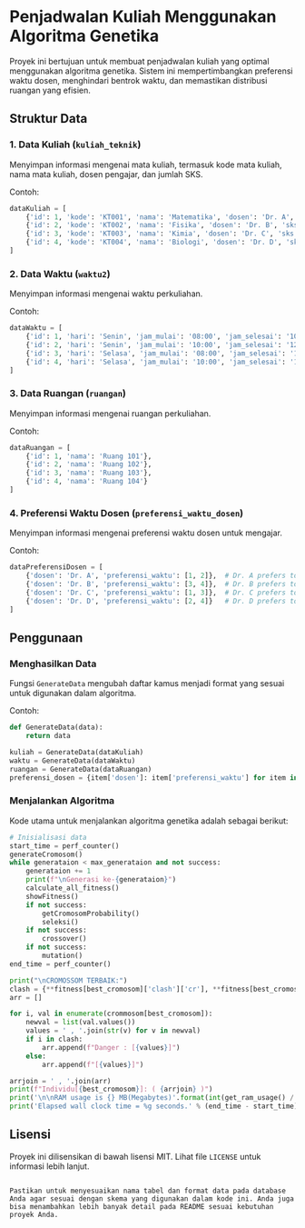 # Penjadwalan Kuliah Menggunakan Algoritma Genetika

Proyek ini bertujuan untuk membuat penjadwalan kuliah yang optimal menggunakan algoritma genetika. Sistem ini mempertimbangkan preferensi waktu dosen, menghindari bentrok waktu, dan memastikan distribusi ruangan yang efisien.

## Struktur Data

### 1. Data Kuliah (`kuliah_teknik`)
Menyimpan informasi mengenai mata kuliah, termasuk kode mata kuliah, nama mata kuliah, dosen pengajar, dan jumlah SKS.

Contoh:
```python
dataKuliah = [
    {'id': 1, 'kode': 'KT001', 'nama': 'Matematika', 'dosen': 'Dr. A', 'sks': 3},
    {'id': 2, 'kode': 'KT002', 'nama': 'Fisika', 'dosen': 'Dr. B', 'sks': 2},
    {'id': 3, 'kode': 'KT003', 'nama': 'Kimia', 'dosen': 'Dr. C', 'sks': 2},
    {'id': 4, 'kode': 'KT004', 'nama': 'Biologi', 'dosen': 'Dr. D', 'sks': 3}
]
```

### 2. Data Waktu (`waktu2`)
Menyimpan informasi mengenai waktu perkuliahan.

Contoh:
```python
dataWaktu = [
    {'id': 1, 'hari': 'Senin', 'jam_mulai': '08:00', 'jam_selesai': '10:00'},
    {'id': 2, 'hari': 'Senin', 'jam_mulai': '10:00', 'jam_selesai': '12:00'},
    {'id': 3, 'hari': 'Selasa', 'jam_mulai': '08:00', 'jam_selesai': '10:00'},
    {'id': 4, 'hari': 'Selasa', 'jam_mulai': '10:00', 'jam_selesai': '12:00'}
]
```

### 3. Data Ruangan (`ruangan`)
Menyimpan informasi mengenai ruangan perkuliahan.

Contoh:
```python
dataRuangan = [
    {'id': 1, 'nama': 'Ruang 101'},
    {'id': 2, 'nama': 'Ruang 102'},
    {'id': 3, 'nama': 'Ruang 103'},
    {'id': 4, 'nama': 'Ruang 104'}
]
```

### 4. Preferensi Waktu Dosen (`preferensi_waktu_dosen`)
Menyimpan informasi mengenai preferensi waktu dosen untuk mengajar.

Contoh:
```python
dataPreferensiDosen = [
    {'dosen': 'Dr. A', 'preferensi_waktu': [1, 2]},  # Dr. A prefers to teach at time slots 1 and 2
    {'dosen': 'Dr. B', 'preferensi_waktu': [3, 4]},  # Dr. B prefers to teach at time slots 3 and 4
    {'dosen': 'Dr. C', 'preferensi_waktu': [1, 3]},  # Dr. C prefers to teach at time slots 1 and 3
    {'dosen': 'Dr. D', 'preferensi_waktu': [2, 4]}   # Dr. D prefers to teach at time slots 2 and 4
]
```

## Penggunaan

### Menghasilkan Data
Fungsi `GenerateData` mengubah daftar kamus menjadi format yang sesuai untuk digunakan dalam algoritma.

Contoh:
```python
def GenerateData(data):
    return data

kuliah = GenerateData(dataKuliah)
waktu = GenerateData(dataWaktu)
ruangan = GenerateData(dataRuangan)
preferensi_dosen = {item['dosen']: item['preferensi_waktu'] for item in dataPreferensiDosen}
```

### Menjalankan Algoritma
Kode utama untuk menjalankan algoritma genetika adalah sebagai berikut:

```python
# Inisialisasi data
start_time = perf_counter()
generateCromosom()
while generataion < max_generataion and not success:
    generataion += 1
    print(f"\nGenerasi ke-{generataion}")
    calculate_all_fitness()
    showFitness()
    if not success:
        getCromosomProbability()
        seleksi()
    if not success:
        crossover()
    if not success:
        mutation()
end_time = perf_counter()

print("\nCROMOSSOM TERBAIK:")
clash = {**fitness[best_cromosom]['clash']['cr'], **fitness[best_cromosom]['clash']['cd']}
arr = []

for i, val in enumerate(crommosom[best_cromosom]):
    newval = list(val.values())
    values = ' , '.join(str(v) for v in newval)
    if i in clash:
        arr.append(f"Danger : [{values}]")
    else:
        arr.append(f"[{values}]")

arrjoin = ' , '.join(arr)
print(f"Individu[{best_cromosom}]: ( {arrjoin} )")
print('\n\nRAM usage is {} MB(Megabytes)'.format(int(get_ram_usage() / 1024 / 1024)))
print('Elapsed wall clock time = %g seconds.' % (end_time - start_time))
```

## Lisensi
Proyek ini dilisensikan di bawah lisensi MIT. Lihat file `LICENSE` untuk informasi lebih lanjut.
```

Pastikan untuk menyesuaikan nama tabel dan format data pada database Anda agar sesuai dengan skema yang digunakan dalam kode ini. Anda juga bisa menambahkan lebih banyak detail pada README sesuai kebutuhan proyek Anda.
